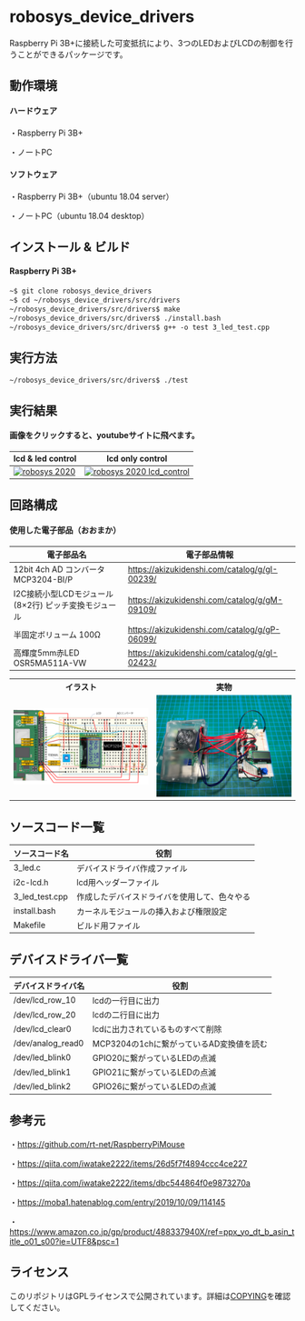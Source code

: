 # robosys_device_drivers
Raspberry Pi 3B+に接続した可変抵抗により、3つのLEDおよびLCDの制御を行うことができるパッケージです。

## 動作環境
#### ハードウェア
・Raspberry Pi 3B+

・ノートPC

#### ソフトウェア
・Raspberry Pi 3B+（ubuntu 18.04 server）

・ノートPC（ubuntu 18.04 desktop）

## インストール & ビルド
#### Raspberry Pi 3B+
```
~$ git clone robosys_device_drivers 
~$ cd ~/robosys_device_drivers/src/drivers
~/robosys_device_drivers/src/drivers$ make
~/robosys_device_drivers/src/drivers$ ./install.bash
~/robosys_device_drivers/src/drivers$ g++ -o test 3_led_test.cpp
```

## 実行方法
```
~/robosys_device_drivers/src/drivers$ ./test
```

## 実行結果
#### 画像をクリックすると、youtubeサイトに飛べます。
|lcd & led control|lcd only control|
|---|---|
|[![robosys 2020](https://img.youtube.com/vi/JrrdK_rhAd8/0.jpg)](https://www.youtube.com/watch?v=JrrdK_rhAd8)|[![robosys 2020 lcd_control](https://img.youtube.com/vi/Y0zuZoEhaN8/0.jpg)](https://www.youtube.com/watch?v=Y0zuZoEhaN8)|


## 回路構成
#### 使用した電子部品（おおまか）
| 電子部品名                                           | 電子部品情報                                  | 
| ---------------------------------------------------- | --------------------------------------------- | 
| 12bit 4ch AD コンバータ MCP3204-BI/P                 | https://akizukidenshi.com/catalog/g/gI-00239/ | 
| I2C接続小型LCDモジュール(8×2行) ピッチ変換モジュール | https://akizukidenshi.com/catalog/g/gM-09109/ | 
| 半固定ボリューム 100Ω                               | https://akizukidenshi.com/catalog/g/gP-06099/ | 
| 高輝度5mm赤LED OSR5MA511A-VW                         | https://akizukidenshi.com/catalog/g/gI-02423/ | 
<table>
<th>イラスト</th>
<th>実物</th>
<tr>
<td><img width="700" src="https://github.com/uhobeike/robosys_device_drivers/blob/image/robosys.png"></td>
<td><img width="700" src="https://github.com/uhobeike/robosys_device_drivers/blob/image/robosysy_circuit.jpg"></td>
</tr>
</table>


## ソースコード一覧
| ソースコード名  | 役割                                         | 
| --------------- | -------------------------------------------- | 
| 3_led.c         | デバイスドライバ作成ファイル                 | 
| i2c-lcd.h       | lcd用ヘッダーファイル                        | 
| 3_led_test.cpp  | 作成したデバイスドライバを使用して、色々やる | 
| install.bash    | カーネルモジュールの挿入および権限設定       | 
| Makefile        | ビルド用ファイル                             | 

## デバイスドライバ一覧
| デバイスドライバ名 | 役割                                      | 
| ------------------ | ----------------------------------------- | 
| /dev/lcd_row_10    | lcdの一行目に出力                         | 
| /dev/lcd_row_20    | lcdの二行目に出力                         | 
| /dev/lcd_clear0    | lcdに出力されているものすべて削除         | 
| /dev/analog_read0  | MCP3204の1chに繋がっているAD変換値を読む | 
| /dev/led_blink0    | GPIO20に繋がっているLEDの点滅             | 
| /dev/led_blink1    | GPIO21に繋がっているLEDの点滅             | 
| /dev/led_blink2    | GPIO26に繋がっているLEDの点滅             | 
## 参考元
・https://github.com/rt-net/RaspberryPiMouse

・https://qiita.com/iwatake2222/items/26d5f7f4894ccc4ce227

・https://qiita.com/iwatake2222/items/dbc544864f0e9873270a

・https://moba1.hatenablog.com/entry/2019/10/09/114145

・https://www.amazon.co.jp/gp/product/488337940X/ref=ppx_yo_dt_b_asin_title_o01_s00?ie=UTF8&psc=1
## ライセンス

このリポジトリはGPLライセンスで公開されています。詳細は[COPYING](./COPYING)を確認してください。
